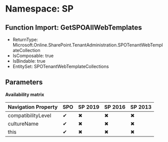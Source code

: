 # Namespace: SP

## Function Import: GetSPOAllWebTemplates

- ReturnType: Microsoft.Online.SharePoint.TenantAdministration.SPOTenantWebTemplateCollection
- IsComposable: true
- IsBindable: true
- EntitySet: SPOTenantWebTemplateCollections

## Parameters

**Availability matrix**

Navigation Property | SPO | SP 2019 | SP 2016 | SP 2013
----------|-----|---------|---------|--------
compatibilityLevel | ✔ | ✖ | ✖ | ✖
cultureName | ✔ | ✖ | ✖ | ✖
this | ✔ | ✖ | ✖ | ✖
